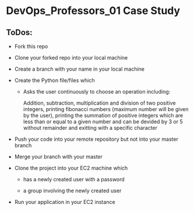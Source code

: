 # DevOps_Professors_01 Case Study

## ToDos:

* Fork this repo

* Clone your forked repo into your local machine

* Create a branch with your name in your local machine

* Create the Python file/files which

    * Asks the user continuously to choose an operation including:
    
        Addition, subtraction, multiplication and division of two positive integers, printing fibonacci numbers (maximum number will be given by the user), printing the summation of positive integers which are less than or equal to a given number and can be devided by 3 or 5 without remainder and exitting with a specific character
  
* Push your code into your remote repository but not into your master branch
  
* Merge your branch with your master

* Clone the project into your EC2 machine which

    * has a newly created user with a password
    
    * a group involving the newly created user</span> 
  
* Run your application in your EC2 instance

